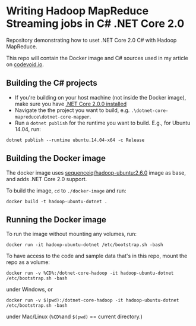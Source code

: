 # Writing Hadoop MapReduce Streaming jobs in C# .NET Core 2.0

Repository demonstrating how to uset .NET Core 2.0 C# with Hadoop MapReduce.

This repo will contain the Docker image and C# sources used in my article on [codevoid.io](https://codevoid.io).

## Building the C# projects

- If you're building on your host machine (not inside the Docker image), make sure you have [.NET Core 2.0.0 installed](https://github.com/dotnet/core/blob/master/release-notes/download-archives/2.0.0-download.md)
- Navigate the the project you want to build, e.g. `.\dotnet-core-mapreduce\dotnet-core-mapper`.
- Run a `dotnet publish` for the runtime you want to build. E.g., for Ubuntu 14.04, run:
```
dotnet publish --runtime ubuntu.14.04-x64 -c Release
```

## Building the Docker image 

The docker image uses [sequenceiq/hadoop-ubuntu:2.6.0](https://hub.docker.com/r/sequenceiq/hadoop-ubuntu/~/dockerfile/) image as base, and adds .NET Core 2.0 support.

To build the image, `cd` to `./docker-image` and run:
```
docker build -t hadoop-ubuntu-dotnet .
```

## Running the Docker image

To run the image without mounting any volumes, run:
```
docker run -it hadoop-ubuntu-dotnet /etc/bootstrap.sh -bash
```

To have access to the code and sample data that's in this repo, mount the repo as a volume:

```
docker run -v %CD%:/dotnet-core-hadoop -it hadoop-ubuntu-dotnet /etc/bootstrap.sh -bash
```
under Windows, or 
```
docker run -v $(pwd):/dotnet-core-hadoop -it hadoop-ubuntu-dotnet /etc/bootstrap.sh -bash
```
under Mac/Linux (`%CD%`and `$(pwd)` == current directory.)